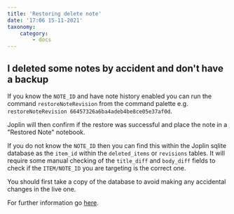 ```yaml
---
title: 'Restoring delete note'
date: '17:06 15-11-2021'
taxonomy:
    category:
        - docs
---
```


## I deleted some notes by accident and don't have a backup

If you know the `NOTE_ID` and have note history enabled you can run the command `restoreNoteRevision` from the command palette e.g. `restoreNoteRevision 66457326a6ba4adeb4be8ce05e37af0d`. 

Joplin will then confirm if the restore was successful and place the note in a "Restored Note" notebook.

If you do not know the `NOTE_ID` then you can find this within the Joplin sqlite database as the `item_id` within the `deleted_items` or `revisions` tables. It will require some manual checking of the `title_diff` and `body_diff` fields to check if the `ITEM/NOTE_ID` you are targeting is the correct one.

You should first take a copy of the database to avoid making any accidental changes in the live one.

For further information go [here](https://discourse.joplinapp.org/t/restoring-deleted-notes/21304).